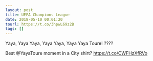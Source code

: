 ```yaml
---
layout: post
title: UEFA Champions League
date: 2018-05-10 00:01:20
tourl: https://t.co/3hpwL69z2B
tags: []
---
```

Yaya, Yaya Yaya, Yaya Yaya, Yaya Yaya Toure! ????

Best @YayaToure moment in a City shirt? https://t.co/CWFHzXfRVo
